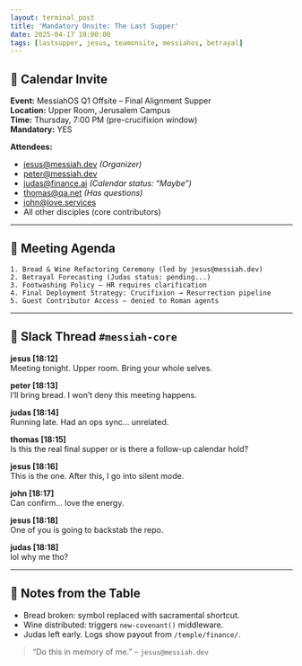 ```yaml
---
layout: terminal_post
title: 'Mandatory Onsite: The Last Supper'
date: 2025-04-17 10:00:00
tags: [lastsupper, jesus, teamonsite, messiahos, betrayal]
---
```


## 📅 Calendar Invite

**Event:** MessiahOS Q1 Offsite – Final Alignment Supper  
**Location:** Upper Room, Jerusalem Campus  
**Time:** Thursday, 7:00 PM (pre-crucifixion window)  
**Mandatory:** YES

**Attendees:**

-   jesus@messiah.dev _(Organizer)_
-   peter@messiah.dev
-   judas@finance.ai _(Calendar status: “Maybe”)_
-   thomas@qa.net _(Has questions)_
-   john@love.services
-   All other disciples (core contributors)

---

## 🧾 Meeting Agenda

```
1. Bread & Wine Refactoring Ceremony (led by jesus@messiah.dev)
2. Betrayal Forecasting (Judas status: pending...)
3. Footwashing Policy — HR requires clarification
4. Final Deployment Strategy: Crucifixion → Resurrection pipeline
5. Guest Contributor Access — denied to Roman agents
```

---

## 💬 Slack Thread `#messiah-core`

**jesus [18:12]**  
Meeting tonight. Upper room. Bring your whole selves.

**peter [18:13]**  
I’ll bring bread. I won’t deny this meeting happens.

**judas [18:14]**  
Running late. Had an ops sync... unrelated.

**thomas [18:15]**  
Is this the real final supper or is there a follow-up calendar hold?

**jesus [18:16]**  
This is the one. After this, I go into silent mode.

**john [18:17]**  
Can confirm... love the energy.

**jesus [18:18]**  
One of you is going to backstab the repo.

**judas [18:18]**  
lol why me tho?

---

## 🍷 Notes from the Table

-   Bread broken: symbol replaced with sacramental shortcut.
-   Wine distributed: triggers `new-covenant()` middleware.
-   Judas left early. Logs show payout from `/temple/finance/`.

> “Do this in memory of me.” – `jesus@messiah.dev`
